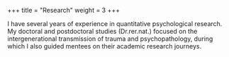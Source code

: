 +++
title = "Research"
weight = 3
+++

I have several years of experience in quantitative psychological research. My doctoral and postdoctoral studies (Dr.rer.nat.) focused on the intergenerational transmission of trauma and psychopathology, during which I also guided mentees on their academic research journeys.
